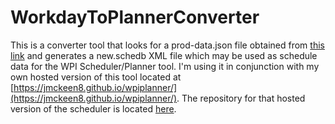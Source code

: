 # WorkdayToPlannerConverter

This is a converter tool that looks for a prod-data.json file obtained from [this link](https://courselistings.wpi.edu/assets/prod-data.json) and generates a new.schedb XML file which may be used as schedule data for the WPI Scheduler/Planner tool. I'm using it in conjunction with my own hosted version of this tool located at [https://jmckeen8.github.io/wpiplanner/](https://jmckeen8.github.io/wpiplanner/). The repository for that hosted version of the scheduler is located [here](https://github.com/Jmckeen8/wpiplanner).
